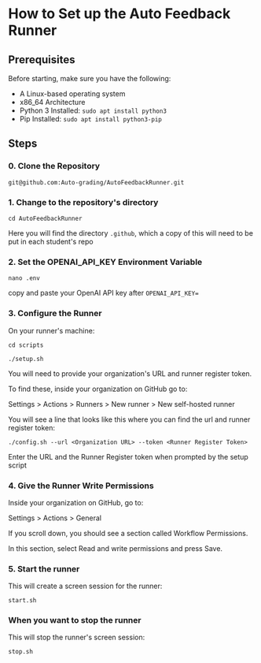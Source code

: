 # How to Set up the Auto Feedback Runner

## Prerequisites

Before starting, make sure you have the following:

- A Linux-based operating system
- x86_64 Architecture
- Python 3 Installed: ```sudo apt install python3```
- Pip Installed: ```sudo apt install python3-pip```

## Steps

### 0. Clone the Repository
```git@github.com:Auto-grading/AutoFeedbackRunner.git```

### 1. Change to the repository's directory
```cd AutoFeedbackRunner```

Here you will find the directory ```.github```, which a copy of this will need to be put in each student's repo

### 2. Set the OPENAI_API_KEY Environment Variable
```nano .env```

copy and paste your OpenAI API key after ```OPENAI_API_KEY=```

### 3. Configure the Runner

On your runner's machine:

```cd scripts```

```./setup.sh```

You will need to provide your organization's URL and runner register token.

To find these, inside your organization on GitHub go to:

Settings > Actions > Runners > New runner > New self-hosted runner

You will see a line that looks like this where you can find the url and runner register token:

```./config.sh --url <Organization URL> --token <Runner Register Token>```

Enter the URL and the Runner Register token when prompted by the setup script

### 4. Give the Runner Write Permissions

Inside your organization on GitHub, go to:

Settings > Actions > General

If you scroll down, you should see a section called Workflow Permissions.

In this section, select Read and write permissions and press Save.

### 5. Start the runner

This will create a screen session for the runner:

```start.sh```

### When you want to stop the runner

This will stop the runner's screen session:

```stop.sh```
